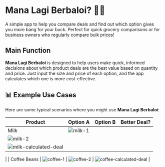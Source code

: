 # Mana Lagi Berbaloi? 🛒💸

A simple app to help you compare deals and find out which option gives you more bang for your buck. Perfect for quick grocery comparisons or for business owners who regularly compare bulk prices!

## Main Function

**Mana Lagi Berbaloi** is designed to help users make quick, informed decisions about which product deals are the best value based on quantity and price. Just input the size and price of each option, and the app calculates which one is more cost-effective.

## 📊 Example Use Cases

Here are some typical scenarios where you might use **Mana Lagi Berbaloi**:

| Product      | Option A     | Option B     | Better Deal?               |
| ------------ | ------------ | ------------ | -------------------------- |
| Milk         | ![milk-1](https://github.com/user-attachments/assets/a3d6fea6-8216-4394-a122-6e233d1dcc96)
| ![milk-2](https://github.com/user-attachments/assets/587cadf2-f994-4410-98e4-461a793c265f)
| ![milk-calculated-deal](https://github.com/user-attachments/assets/eec41f23-25e6-4b69-b2ce-2164d981dbd3)
|
| Coffee Beans | ![coffee-1](https://github.com/user-attachments/assets/21d8bec2-58dc-4a2d-a354-c6b8de236758)
| ![coffee-2](https://github.com/user-attachments/assets/810e614d-d839-4b23-9e2e-59ba27080cdf)
| ![coffee-calculated-deal](https://github.com/user-attachments/assets/263ae2f4-11ed-4390-b34a-8a77e060bf09)
|
